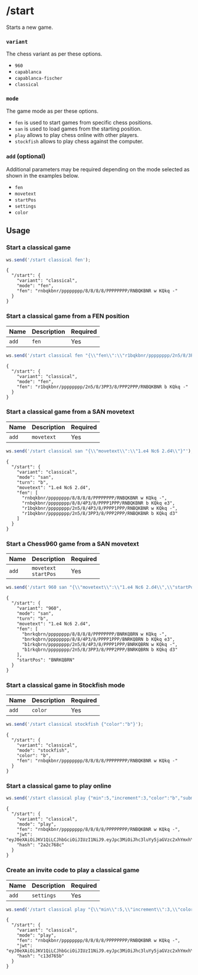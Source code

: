 # /start

Starts a new game.

### `variant`

The chess variant as per these options.

- `960`
- `capablanca`
- `capablanca-fischer`
- `classical`

### `mode`

The game mode as per these options.

- `fen` is used to start games from specific chess positions.
- `san` is used to load games from the starting position.
- `play` allows to play chess online with other players.
- `stockfish` allows to play chess against the computer.

### `add` (optional)

Additional parameters may be required depending on the mode selected as shown in the examples below.

- `fen`
- `movetext`
- `startPos`
- `settings`
- `color`

## Usage

### Start a classical game

```js
ws.send('/start classical fen');
```

```text
{
  "/start": {
    "variant": "classical",
    "mode": "fen",
    "fen": "rnbqkbnr/pppppppp/8/8/8/8/PPPPPPPP/RNBQKBNR w KQkq -"
  }
}
```

### Start a classical game from a FEN position

| Name | Description | Required |
| ---- | ----------- | -------- |
| `add` | `fen` | Yes |

```js
ws.send('/start classical fen "{\\"fen\\":\\"r1bqkbnr/pppppppp/2n5/8/3PP3/8/PPP2PPP/RNBQKBNR b KQkq d3\\"}"');
```

```text
{
  "/start": {
    "variant": "classical",
    "mode": "fen",
    "fen": "r1bqkbnr/pppppppp/2n5/8/3PP3/8/PPP2PPP/RNBQKBNR b KQkq -"
  }
}
```

### Start a classical game from a SAN movetext

| Name | Description | Required |
| ---- | ----------- | -------- |
| `add` | `movetext` | Yes |

```js
ws.send('/start classical san "{\\"movetext\\":\\"1.e4 Nc6 2.d4\\"}"');
```

```text
{
  "/start": {
    "variant": "classical",
    "mode": "san",
    "turn": "b",
    "movetext": "1.e4 Nc6 2.d4",
    "fen": [
      "rnbqkbnr/pppppppp/8/8/8/8/PPPPPPPP/RNBQKBNR w KQkq -",
      "rnbqkbnr/pppppppp/8/8/4P3/8/PPPP1PPP/RNBQKBNR b KQkq e3",
      "r1bqkbnr/pppppppp/2n5/8/4P3/8/PPPP1PPP/RNBQKBNR w KQkq -",
      "r1bqkbnr/pppppppp/2n5/8/3PP3/8/PPP2PPP/RNBQKBNR b KQkq d3"
    ]
  }
}
```

### Start a Chess960 game from a SAN movetext

| Name | Description | Required |
| ---- | ----------- | -------- |
| `add` | `movetext`<br/>`startPos` | Yes |

```js
ws.send('/start 960 san "{\\"movetext\\":\\"1.e4 Nc6 2.d4\\",\\"startPos\\":\\"BNRKQBRN\\"}"');
```

```text
{
  "/start": {
    "variant": "960",
    "mode": "san",
    "turn": "b",
    "movetext": "1.e4 Nc6 2.d4",
    "fen": [
      "bnrkqbrn/pppppppp/8/8/8/8/PPPPPPPP/BNRKQBRN w KQkq -",
      "bnrkqbrn/pppppppp/8/8/4P3/8/PPPP1PPP/BNRKQBRN b KQkq e3",
      "b1rkqbrn/pppppppp/2n5/8/4P3/8/PPPP1PPP/BNRKQBRN w KQkq -",
      "b1rkqbrn/pppppppp/2n5/8/3PP3/8/PPP2PPP/BNRKQBRN b KQkq d3"
    ],
    "startPos": "BNRKQBRN"
  }
}
```

### Start a classical game in Stockfish mode

| Name | Description | Required |
| ---- | ----------- | -------- |
| `add` | `color` | Yes |

```js
ws.send('/start classical stockfish {"color":"b"}');
```

```text
{
  "/start": {
    "variant": "classical",
    "mode": "stockfish",
    "color": "b",
    "fen": "rnbqkbnr/pppppppp/8/8/8/8/PPPPPPPP/RNBQKBNR w KQkq -"
  }
}
```

### Start a classical game to play online

```js
ws.send('/start classical play {"min":5,"increment":3,"color":"b","submode":"online"}');
```

```text
{
  "/start": {
    "variant": "classical",
    "mode": "play",
    "fen": "rnbqkbnr/pppppppp/8/8/8/8/PPPPPPPP/RNBQKBNR w KQkq -",
    "jwt": "eyJ0eXAiOiJKV1QiLCJhbGciOiJIUzI1NiJ9.eyJpc3MiOiJhc3luYy5jaGVzc2xhYmxhYi5vcmciLCJpYXQiOjE3MTYzOTE1MTMsImV4cCI6MTcxNjM5NTExMywidmFyaWFudCI6ImNsYXNzaWNhbCIsInN1Ym1vZGUiOiJvbmxpbmUiLCJjb2xvciI6ImIiLCJtaW4iOjUsImluY3JlbWVudCI6MywiZmVuIjoicm5icWtibnIvcHBwcHBwcHAvOC84LzgvOC9QUFBQUFBQUC9STkJRS0JOUiB3IEtRa3EgLSJ9.BBJROgd2AP9_65QM3UIuxHk9HJ7ySwb_Y7HlVFFxnQE",
    "hash": "2a2c768c"
  }
}
```

### Create an invite code to play a classical game

| Name | Description | Required |
| ---- | ----------- | -------- |
| `add` | `settings` | Yes |

```js
ws.send('/start classical play "{\\"min\\":5,\\"increment\\":3,\\"color\\":\\"w\\",\\"submode\\":\\"friend\\"}"');
```

```text
{
  "/start": {
    "variant": "classical",
    "mode": "play",
    "fen": "rnbqkbnr/pppppppp/8/8/8/8/PPPPPPPP/RNBQKBNR w KQkq -",
    "jwt": "eyJ0eXAiOiJKV1QiLCJhbGciOiJIUzI1NiJ9.eyJpc3MiOiJhc3luYy5jaGVzc2xhYmxhYi5vcmciLCJpYXQiOjE3MTYzOTE1NTAsImV4cCI6MTcxNjM5NTE1MCwidmFyaWFudCI6ImNsYXNzaWNhbCIsInN1Ym1vZGUiOiJmcmllbmQiLCJjb2xvciI6InciLCJtaW4iOjUsImluY3JlbWVudCI6MywiZmVuIjoicm5icWtibnIvcHBwcHBwcHAvOC84LzgvOC9QUFBQUFBQUC9STkJRS0JOUiB3IEtRa3EgLSJ9.t40rbfZJb8JF8QpVMx9v96yQXzw54gLALMnKRS6qFdE",
    "hash": "c13d765b"
  }
}
```
